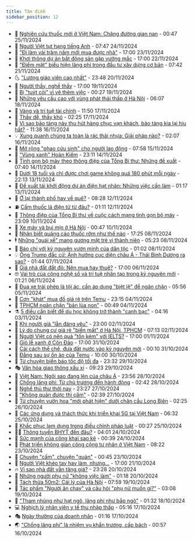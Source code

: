 ```yaml
---
title: Tâm điểm
sidebar_position: 12
---
```


<!-- dantri-tam-diem:START -->
- 🚦 [Nghiên cứu thuốc mới ở Việt Nam: Chặng đường gian nan](https://dantri.com.vn/tam-diem/nghien-cuu-thuoc-moi-o-viet-nam-chang-duong-gian-nan-20241125074730163.htm) - 00:47 25/11/2024
- 🫶 [Người Việt tụt hạng tiếng Anh](https://dantri.com.vn/tam-diem/nguoi-viet-tut-hang-tieng-anh-20241123134259383.htm) - 07:47 24/11/2024
- 🦏 [&quot;Đi làm vài trăm năm mới mua được nhà&quot;](https://dantri.com.vn/tam-diem/di-lam-vai-tram-nam-moi-mua-duoc-nha-20241123135246526.htm) - 17:00 23/11/2024
- 🧰 [Khơi thông dự án bất động sản gặp vướng mắc](https://dantri.com.vn/tam-diem/khoi-thong-du-an-bat-dong-san-gap-vuong-mac-20241121210805220.htm) - 17:00 22/11/2024
- 🙉 [&quot;Điểm mặt&quot; biểu hiện lãng phí trong đầu tư xây dựng cơ bản](https://dantri.com.vn/tam-diem/diem-mat-bieu-hien-lang-phi-trong-dau-tu-xay-dung-co-ban-20241121082302875.htm) - 07:42 21/11/2024
- 🌜 [&quot;Lương giáo viên cao nhất&quot;](https://dantri.com.vn/tam-diem/luong-giao-vien-cao-nhat-20241121064807771.htm) - 23:48 20/11/2024
- 🤔 [Người thầy, nghề thầy](https://dantri.com.vn/tam-diem/nguoi-thay-nghe-thay-20241119205312590.htm) - 17:00 19/11/2024
- 🤩 [Bị &quot;tuýt còi&quot; vì vẽ thêm việc](https://dantri.com.vn/tam-diem/bi-tuyt-coi-vi-ve-them-viec-20241119072601085.htm) - 00:27 19/11/2024
- 🦅 [Những yêu cầu cao với vùng phát thải thấp ở Hà Nội](https://dantri.com.vn/tam-diem/nhung-yeu-cau-cao-voi-vung-phat-thai-thap-o-ha-noi-20241118072049815.htm) - 06:07 18/11/2024
- 💫 [Vàng và trí tuệ tài chính](https://dantri.com.vn/tam-diem/vang-va-tri-tue-tai-chinh-20241117104449497.htm) - 11:50 17/11/2024
- 🤗 [Thầy dễ, thầy khó](https://dantri.com.vn/tam-diem/thay-de-thay-kho-20241117092519879.htm) - 02:25 17/11/2024
- 🫶 [Vì sao bảo tàng này thu hút hàng chục vạn khách, bảo tàng kia lại hiu hắt?](https://dantri.com.vn/tam-diem/vi-sao-bao-tang-nay-thu-hut-hang-chuc-van-khach-bao-tang-kia-lai-hiu-hat-20241116175604400.htm) - 11:38 16/11/2024
- 💡 [Xung quanh chúng ta toàn là rác thải nhựa: Giải pháp nào?](https://dantri.com.vn/tam-diem/xung-quanh-chung-ta-toan-la-rac-thai-nhua-giai-phap-nao-20241116072832736.htm) - 02:07 16/11/2024
- 🌮 [Mở rộng &quot;phao cứu sinh&quot; cho người lao động](https://dantri.com.vn/tam-diem/mo-rong-phao-cuu-sinh-cho-nguoi-lao-dong-20241115114721510.htm) - 07:58 15/11/2024
- 🌊 [&quot;Vùng xanh&quot; Hoàn Kiếm](https://dantri.com.vn/tam-diem/vung-xanh-hoan-kiem-20241114231845307.htm) - 23:11 14/11/2024
- 👹 [Tinh gọn bộ máy theo thông điệp của Tổng Bí thư: Những đề xuất](https://dantri.com.vn/tam-diem/tinh-gon-bo-may-theo-thong-diep-cua-tong-bi-thu-nhung-de-xuat-20241114144022466.htm) - 07:40 14/11/2024
- 🤩 [Dưới 18 tuổi và chỉ được chơi game không quá 180 phút mỗi ngày](https://dantri.com.vn/tam-diem/duoi-18-tuoi-va-chi-duoc-choi-game-khong-qua-180-phut-moi-ngay-20241113190128854.htm) - 22:13 13/11/2024
- 💄 [Đề xuất tái khởi động dự án điện hạt nhân: Những việc cần làm](https://dantri.com.vn/tam-diem/de-xuat-tai-khoi-dong-du-an-dien-hat-nhan-nhung-viec-can-lam-20241113081400736.htm) - 01:17 13/11/2024
- 🦣 [Ở lại thành phố hay về quê?](https://dantri.com.vn/tam-diem/o-lai-thanh-pho-hay-ve-que-20241112152631130.htm) - 08:28 12/11/2024
- ⛽️ [Cấm thuốc lá điện tử từ đâu?](https://dantri.com.vn/tam-diem/cam-thuoc-la-dien-tu-tu-dau-20241112052532640.htm) - 01:11 12/11/2024
- 🌁 [Thông điệp của Tổng Bí thư về cuộc cách mạng tinh gọn bộ máy](https://dantri.com.vn/tam-diem/thong-diep-cua-tong-bi-thu-ve-cuoc-cach-mang-tinh-gon-bo-may-20241110235237117.htm) - 23:09 10/11/2024
- 🥳 [Xe máy và bụi mịn ở Hà Nội](https://dantri.com.vn/tam-diem/xe-may-va-bui-min-o-ha-noi-20241110001325472.htm) - 00:47 10/11/2024
- 🧐 [Nhận biết quảng cáo thuốc rởm như thế nào](https://dantri.com.vn/tam-diem/nhan-biet-quang-cao-thuoc-rom-nhu-the-nao-20241108084639110.htm) - 17:25 08/11/2024
- 🕴 [Những &quot;quái xế&quot; mang gương mặt trẻ vị thành niên](https://dantri.com.vn/tam-diem/nhung-quai-xe-mang-guong-mat-tre-vi-thanh-nien-20241108081535709.htm) - 05:23 08/11/2024
- 🥳 [Báo chí với kỷ nguyên vươn mình của dân tộc](https://dantri.com.vn/tam-diem/bao-chi-voi-ky-nguyen-vuon-minh-cua-dan-toc-20241108070716020.htm) - 01:02 08/11/2024
- 💡 [Ông Trump đắc cử: Ảnh hưởng cục diện châu Á - Thái Bình Dương ra sao?](https://dantri.com.vn/tam-diem/ong-trump-dac-cu-anh-huong-cuc-dien-chau-a-thai-binh-duong-ra-sao-20241107084429681.htm) - 01:44 07/11/2024
- 🦣 [Giá nhà đất đắt đỏ: Nên mua hay thuê?](https://dantri.com.vn/tam-diem/gia-nha-dat-dat-do-nen-mua-hay-thue-20241106215945976.htm) - 17:00 06/11/2024
- 🤓 [Vai trò của công nghệ số và trí tuệ nhân tạo trong kỷ nguyên mới](https://dantri.com.vn/tam-diem/vai-tro-cua-cong-nghe-so-va-tri-tue-nhan-tao-trong-ky-nguyen-moi-20241106072558331.htm) - 01:21 06/11/2024
- 🤭 [Đua xe trái phép là tội ác, cần áp dụng &quot;biệt lệ&quot; để ngăn chặn](https://dantri.com.vn/tam-diem/dua-xe-trai-phep-la-toi-ac-can-ap-dung-biet-le-de-ngan-chan-20241105091132681.htm) - 05:56 05/11/2024
- 🌮 [Cơn &quot;khát&quot; mua đồ giá rẻ trên Temu](https://dantri.com.vn/tam-diem/con-khat-mua-do-gia-re-tren-temu-20241105061523306.htm) - 23:15 04/11/2024
- 🗽 [TPHCM ngăn chặn &quot;bán lúa non&quot;](https://dantri.com.vn/tam-diem/tphcm-ngan-chan-ban-lua-non-20241104073351190.htm) - 00:49 04/11/2024
- ⚗️ [5 điều cần biết để du học không trở thành &quot;canh bạc&quot;](https://dantri.com.vn/tam-diem/5-dieu-can-biet-de-du-hoc-khong-tro-thanh-canh-bac-20241103080521608.htm) - 04:16 03/11/2024
- 🥰 [Khi người già &quot;lẫn đáng yêu&quot;](https://dantri.com.vn/tam-diem/khi-nguoi-gia-lan-dang-yeu-20241102224331179.htm) - 23:00 02/11/2024
- 🚀 [Lý do chung cư giá rẻ &quot;biến mất&quot; ở Hà Nội, TPHCM](https://dantri.com.vn/tam-diem/ly-do-chung-cu-gia-re-bien-mat-o-ha-noi-tphcm-20241101155822137.htm) - 07:13 02/11/2024
- 🎊 [Người Việt có nên quá &quot;tốn kém&quot; với IELTS?](https://dantri.com.vn/tam-diem/nguoi-viet-co-nen-qua-ton-kem-voi-ielts-20241031204039881.htm) - 17:00 01/11/2024
- 🦣 [Giỏ lễ xanh ở Côn Đảo](https://dantri.com.vn/tam-diem/gio-le-xanh-o-con-dao-20241031232158714.htm) - 17:00 31/10/2024
- 🎃 [Cải cách thể chế, đưa đất nước vào kỷ nguyên mới](https://dantri.com.vn/tam-diem/cai-cach-the-che-dua-dat-nuoc-vao-ky-nguyen-moi-20241031070939223.htm) - 00:10 31/10/2024
- 💂 [Đằng sau sự ồn ào của Temu](https://dantri.com.vn/tam-diem/dang-sau-su-on-ao-cua-temu-20241030151454015.htm) - 10:00 30/10/2024
- 🦒 [Từ chuyện biển báo tốc độ tối đa](https://dantri.com.vn/tam-diem/tu-chuyen-bien-bao-toc-do-toi-da-20241029221349143.htm) - 23:32 29/10/2024
- 🎭 [Văn hóa giao thông xấu xí](https://dantri.com.vn/tam-diem/van-hoa-giao-thong-xau-xi-20241029141132968.htm) - 09:23 29/10/2024
- 📝 [Việt Nam: Ngôi sao đang lên của châu Á](https://dantri.com.vn/tam-diem/viet-nam-ngoi-sao-dang-len-cua-chau-a-20241029065545883.htm) - 23:56 28/10/2024
- 🦄 [Chống lãng phí: Từ chủ trương đến hành động](https://dantri.com.vn/tam-diem/chong-lang-phi-tu-chu-truong-den-hanh-dong-20241028083413832.htm) - 02:42 28/10/2024
- 🚀 [Nghề thủ thư thời nay](https://dantri.com.vn/tam-diem/nghe-thu-thu-thoi-nay-20241027134842594.htm) - 23:27 27/10/2024
- 💂 [&quot;Không quản được thì cấm&quot;](https://dantri.com.vn/tam-diem/khong-quan-duoc-thi-cam-20241027093902627.htm) - 02:39 27/10/2024
- 👀 [Từ chuyện vườn hoa &quot;mới phát hiện&quot; dưới chân cầu Long Biên](https://dantri.com.vn/tam-diem/tu-chuyen-vuon-hoa-moi-phat-hien-duoi-chan-cau-long-bien-20241026084322533.htm) - 02:25 26/10/2024
- 🚦 [Các ứng dụng và thách thức khi triển khai 5G tại Việt Nam](https://dantri.com.vn/tam-diem/cac-ung-dung-va-thach-thuc-khi-trien-khai-5g-tai-viet-nam-20241025133201371.htm) - 06:32 25/10/2024
- 💃 [Khắc phục lạm dụng trong điều chỉnh pháp luật](https://dantri.com.vn/tam-diem/khac-phuc-lam-dung-trong-dieu-chinh-phap-luat-20241025072742655.htm) - 00:27 25/10/2024
- 🧑‍💻 [Thông tuyến BHYT đến đâu?](https://dantri.com.vn/tam-diem/thong-tuyen-bhyt-den-dau-20241024102418432.htm) - 04:01 24/10/2024
- 🥰 [Sức mạnh của công khai sao kê](https://dantri.com.vn/tam-diem/suc-manh-cua-cong-khai-sao-ke-20241024073910401.htm) - 00:39 24/10/2024
- 🥳 [Phát triển không gian công cộng tư nhân ở Việt Nam](https://dantri.com.vn/tam-diem/phat-trien-khong-gian-cong-cong-tu-nhan-o-viet-nam-20241023093317162.htm) - 08:22 23/10/2024
- 🥳 [Chuyện &quot;cấm&quot;, chuyện &quot;quản&quot;](https://dantri.com.vn/tam-diem/chuyen-cam-chuyen-quan-20241023065758397.htm) - 00:45 23/10/2024
- 🎉 [Người Việt khéo tay hay làm, nhưng…](https://dantri.com.vn/tam-diem/nguoi-viet-kheo-tay-hay-lam-nhung-20241021194258621.htm) - 17:00 21/10/2024
- 🔥 [Vì sao nhà đất vẫn tăng giá?](https://dantri.com.vn/tam-diem/vi-sao-nha-dat-van-tang-gia-20241020181031764.htm) - 23:28 20/10/2024
- 🥸 [Những người phụ nữ &quot;không việc làm&quot;](https://dantri.com.vn/tam-diem/nhung-nguoi-phu-nu-khong-viec-lam-20241020074555923.htm) - 01:18 20/10/2024
- 💯 [Tách thửa 50m2: Cái lý của Hà Nội](https://dantri.com.vn/tam-diem/tach-thua-50m2-cai-ly-cua-ha-noi-20241019084208101.htm) - 07:59 19/10/2024
- 🦏 [Tác phẩm &quot;Người ăn chay&quot; và câu hỏi &quot;phụ nữ muốn gì?&quot;](https://dantri.com.vn/tam-diem/tac-pham-nguoi-an-chay-va-cau-hoi-phu-nu-muon-gi-20241018183828780.htm) - 03:08 19/10/2024
- 👹 [&quot;Tham nhũng như hạt ngô, lãng phí như bắp ngô&quot;](https://dantri.com.vn/tam-diem/tham-nhung-nhu-hat-ngo-lang-phi-nhu-bap-ngo-20241018083142753.htm) - 01:32 18/10/2024
- 💻 [Nghịch lý nhân viên y tế thu nhập thấp](https://dantri.com.vn/tam-diem/nghich-ly-nhan-vien-y-te-thu-nhap-thap-20241017073118648.htm) - 05:16 17/10/2024
- 🎭 [Ngày thường của doanh nhân](https://dantri.com.vn/tam-diem/ngay-thuong-cua-doanh-nhan-20241017064525359.htm) - 01:16 17/10/2024
- 🌏 [&quot;Chống lãng phí&quot; là nhiệm vụ khẩn trương, cấp bách](https://dantri.com.vn/tam-diem/chong-lang-phi-la-nhiem-vu-khan-truong-cap-bach-20241016061714699.htm) - 00:57 16/10/2024<!-- dantri-tam-diem:END -->
